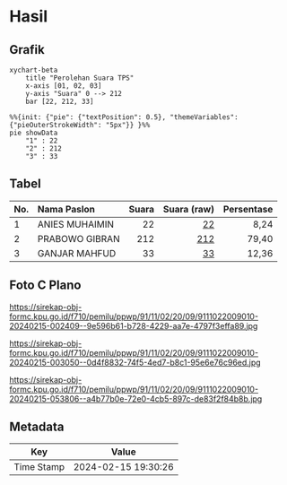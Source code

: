 # Hasil

## Grafik

```mermaid
xychart-beta
    title "Perolehan Suara TPS"
    x-axis [01, 02, 03]
    y-axis "Suara" 0 --> 212
    bar [22, 212, 33]
```

```mermaid
%%{init: {"pie": {"textPosition": 0.5}, "themeVariables": {"pieOuterStrokeWidth": "5px"}} }%%
pie showData
    "1" : 22
    "2" : 212
    "3" : 33
```

## Tabel

| No. | Nama Paslon    | Suara | Suara (raw) | Persentase |
|:--- |:-------------- | -----:| -----------:| ----------:|
| 1   | ANIES MUHAIMIN | 22    | [22][p-1]   | 8,24       |
| 2   | PRABOWO GIBRAN | 212   | [212][p-2]  | 79,40      |
| 3   | GANJAR MAHFUD  | 33    | [33][p-3]   | 12,36      |


[p-1]: https://github.com/gigit-pemilu/pemilu-2024-91-papua/blob/main/pilpres/hitung-suara/sub/91-papua/sub/11-keerom/sub/02-arso/sub/2009-yuwanain/sub/010-tps/sub/paslon-1.txt
[p-2]: https://github.com/gigit-pemilu/pemilu-2024-91-papua/blob/main/pilpres/hitung-suara/sub/91-papua/sub/11-keerom/sub/02-arso/sub/2009-yuwanain/sub/010-tps/sub/paslon-2.txt
[p-3]: https://github.com/gigit-pemilu/pemilu-2024-91-papua/blob/main/pilpres/hitung-suara/sub/91-papua/sub/11-keerom/sub/02-arso/sub/2009-yuwanain/sub/010-tps/sub/paslon-3.txt

## Foto C Plano

https://sirekap-obj-formc.kpu.go.id/f710/pemilu/ppwp/91/11/02/20/09/9111022009010-20240215-002409--9e596b61-b728-4229-aa7e-4797f3effa89.jpg

https://sirekap-obj-formc.kpu.go.id/f710/pemilu/ppwp/91/11/02/20/09/9111022009010-20240215-003050--0d4f8832-74f5-4ed7-b8c1-95e6e76c96ed.jpg

https://sirekap-obj-formc.kpu.go.id/f710/pemilu/ppwp/91/11/02/20/09/9111022009010-20240215-053806--a4b77b0e-72e0-4cb5-897c-de83f2f84b8b.jpg


## Metadata

| Key        | Value               |
| ---------- | ------------------- |
| Time Stamp | 2024-02-15 19:30:26 |



